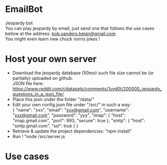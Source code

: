 # EmailBot
Jeopardy bot<br />
You can play jeopardy by email, just send one that follows the use cases bellow at the address: bob.sanders.belair@gmail.com<br />
You might even learn new chuck norris jokes !<br />

# Host your own server
* Download the jeopardy database (50mo) such file size cannot be (or partially) uploaded on github.<br />
JSON file here: https://www.reddit.com/r/datasets/comments/1uyd0t/200000_jeopardy_questions_in_a_json_file/ <br />
* Place this json under the folder "/data/"<br />
* Edit your own config.json file under "/src/" in such a way:<br />
{
    "name": "xxx",
    "email": "xxx@gmail.com",
    "username": "xxx@gmail.com",
    "password": "yyy",
    "imap": {
        "host": "imap.gmail.com",
        "port": 993,
        "secure": true
    },
    "smtp": {
        "host": "smtp.gmail.com",
        "ssl": true
    }
}
* Retrieve & update the project dependencies: "npm install"
* Run ! "node /src/server.js

# Use cases

